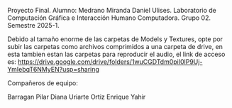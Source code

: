 Proyecto Final.
Alumno: Medrano Miranda Daniel Ulises.
Laboratorio de Computación Gráfica e Interacción Humano Computadora.
Grupo 02.
Semestre 2025-1.

Debido al tamaño enorme de las carpetas de Models y Textures, opte por subir las carpetas como archivos comprimidos a una carpeta de drive, en esta tambien estan las carpetas para reproducir el audio, el link de acceso es:
https://drive.google.com/drive/folders/1wuCGDTdm0piI0lP9Uj-YmIebqT6NMyEN?usp=sharing

Compañeros de equipo:

  Barragan Pilar Diana
  Uriarte Ortiz Enrique Yahir
